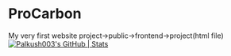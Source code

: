 # ProCarbon
My very first website
project->public->frontend->project(html file)
[![Palkush003's GitHub | Stats](https://stats.quine.sh/Palkush003/github?theme=dark)](https://quine.sh?utm_source=widgets&utm_campaign=Palkush003)
